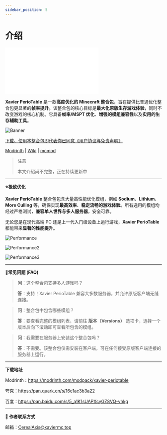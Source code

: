 ```yaml
---
sidebar_position: 5  
---
```


# 介绍

<iframe src="//player.bilibili.com/player.html?isOutside=true&aid=115157686553187&bvid=BV1quYKzjEUQ&cid=32271698799&p=1" scrolling="no" border="0" frameborder="no" framespacing="0" allowfullscreen="true"></iframe>

**Xavier PerioTable** 是一款**高度优化的 Minecraft 整合包**，旨在提供比普通优化整合包更显著的**帧率提升**。该整合包的核心目标是**最大化原版生存游戏体验**，同时不改变游戏的核心机制。它具备**帧率/MSPT 优化**、**增强的模组兼容性**以及**实用的生存辅助工具**。

![Banner](https://www.minebbs.com/attachments/webp.113463/)


[下载、使用本整合包即代表你已同意《用户协议与免责声明》](https://docs.xaviermc.top/wiki/XavierPerioTable/disclaimers)



[Modrinth](https://modrinth.com/modpack/xavier-periotable) | [Wiki](https://docs.xaviermc.top/wiki/XavierPerioTable/intro) | [mcmod](https://center.mcmod.cn/1231819/#/home/)

> 注意
>
> 本文介绍尚不完整，正在持续更新中

---

**⭐极致优化**

**Xavier PerioTable** 整合包包含大量高性能优化模组，例如 **Sodium**、**Lithium**、**More Culling** 等，确保实现**最高效率**、**稳定流畅的游戏体验**。所有选用的模组均经过严格测试，**兼容单人世界与多人服务器**，安全可靠。

无论您是在现代高端 PC 还是上一代入门级设备上运行游戏，**Xavier PerioTable** 都能带来**显著的性能提升**。

![Performance](https://www.minebbs.com/attachments/webp.113962/)

![Performance2](https://www.minebbs.com/attachments/webp.113963/)

![Performance3](https://www.minebbs.com/attachments/webp.114479/)

---

**🤔常见问题 (FAQ)**

>**问**：这个整合包支持多人游戏吗？
>
>**答**：支持！Xavier PerioTable 兼容大多数服务器，并允许原版客户端无缝连接。

>**问**：整合包中包含哪些模组？
>
>**答**：要查看完整的模组列表，请前往 **版本（Versions）** 选项卡，选择一个版本后向下滚动即可查看所包含的模组。

>**问**：我需要在服务器上安装这个整合包吗？
>
>**答**：不需要。该整合包仅需安装在客户端，可在任何接受原版客户端连接的服务器上运行。

---

**下载地址**

Modrinth：https://modrinth.com/modpack/xavier-periotable

夸克：https://pan.quark.cn/s/16e1ac3b3a22

百度：https://pan.baidu.com/s/5_a1K1sUAPXcyGZ8VQ-vhkg

---

**🔗 作者联系方式**

邮箱：CerealAxis@xaviermc.top
